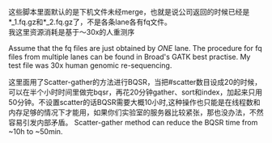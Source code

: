 这些脚本里面默认的是下机文件未经merge，也就是说公司返回的时候已经是\*\_1.fq.gz和\*\_2.fq.gz了，不是各条lane各有fq文件。    
我这里资源消耗是基于～30x的人重测序

Assume that the fq files are just obtained by _ONE_ lane. The procedure for fq files from multiple lanes can be found in Broad's GATK best practise. My test file was 30x human genomic re-sequencing.


这里面用了Scatter-gather的方法进行BQSR，当把#scatter数目设成20的时候，可以在半个小时时间里做完bqsr，再花20分钟gather、sort和index，加起来只用50分钟。不设置scatter的话BQSR需要大概10小时,这种操作也只能是在线程数和内存足够的情况下才能用，如果你们实验室的服务器比较紧张，那也没办法，不然容易引发内部矛盾。
Scatter-gather method can reduce the BQSR time from ~10h to ~50min.

